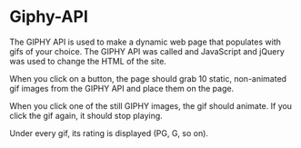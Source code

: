 # Giphy-API

The GIPHY API is used to make a dynamic web page that populates with gifs of your choice. The GIPHY API was called and JavaScript and jQuery was used to change the HTML of the site.

When you click on a button, the page should grab 10 static, non-animated gif images from the GIPHY API and place them on the page.

When you click one of the still GIPHY images, the gif should animate. If you click the gif again, it should stop playing.

Under every gif, its rating is displayed (PG, G, so on).
   